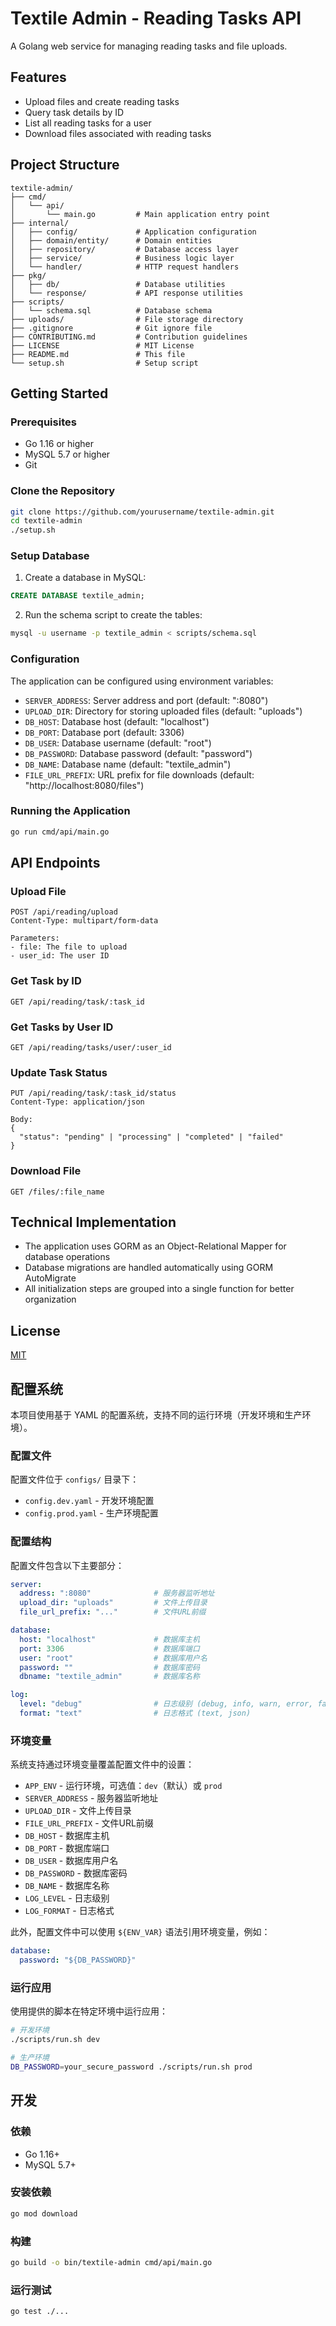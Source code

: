 # Textile Admin - Reading Tasks API

A Golang web service for managing reading tasks and file uploads.

## Features

- Upload files and create reading tasks
- Query task details by ID
- List all reading tasks for a user
- Download files associated with reading tasks

## Project Structure

```
textile-admin/
├── cmd/
│   └── api/
│       └── main.go         # Main application entry point
├── internal/
│   ├── config/             # Application configuration
│   ├── domain/entity/      # Domain entities
│   ├── repository/         # Database access layer
│   ├── service/            # Business logic layer
│   └── handler/            # HTTP request handlers
├── pkg/
│   ├── db/                 # Database utilities
│   └── response/           # API response utilities
├── scripts/
│   └── schema.sql          # Database schema
├── uploads/                # File storage directory
├── .gitignore              # Git ignore file
├── CONTRIBUTING.md         # Contribution guidelines
├── LICENSE                 # MIT License
├── README.md               # This file
└── setup.sh                # Setup script
```

## Getting Started

### Prerequisites

- Go 1.16 or higher
- MySQL 5.7 or higher
- Git

### Clone the Repository

```bash
git clone https://github.com/yourusername/textile-admin.git
cd textile-admin
./setup.sh
```

### Setup Database

1. Create a database in MySQL:

```sql
CREATE DATABASE textile_admin;
```

2. Run the schema script to create the tables:

```bash
mysql -u username -p textile_admin < scripts/schema.sql
```

### Configuration

The application can be configured using environment variables:

- `SERVER_ADDRESS`: Server address and port (default: ":8080")
- `UPLOAD_DIR`: Directory for storing uploaded files (default: "uploads")
- `DB_HOST`: Database host (default: "localhost")
- `DB_PORT`: Database port (default: 3306)
- `DB_USER`: Database username (default: "root")
- `DB_PASSWORD`: Database password (default: "password")
- `DB_NAME`: Database name (default: "textile_admin")
- `FILE_URL_PREFIX`: URL prefix for file downloads (default: "http://localhost:8080/files")

### Running the Application

```bash
go run cmd/api/main.go
```

## API Endpoints

### Upload File

```
POST /api/reading/upload
Content-Type: multipart/form-data

Parameters:
- file: The file to upload
- user_id: The user ID
```

### Get Task by ID

```
GET /api/reading/task/:task_id
```

### Get Tasks by User ID

```
GET /api/reading/tasks/user/:user_id
```

### Update Task Status

```
PUT /api/reading/task/:task_id/status
Content-Type: application/json

Body:
{
  "status": "pending" | "processing" | "completed" | "failed"
}
```

### Download File

```
GET /files/:file_name
```

## Technical Implementation

- The application uses GORM as an Object-Relational Mapper for database operations
- Database migrations are handled automatically using GORM AutoMigrate
- All initialization steps are grouped into a single function for better organization

## License

[MIT](LICENSE)

## 配置系统

本项目使用基于 YAML 的配置系统，支持不同的运行环境（开发环境和生产环境）。

### 配置文件

配置文件位于 `configs/` 目录下：

- `config.dev.yaml` - 开发环境配置
- `config.prod.yaml` - 生产环境配置

### 配置结构

配置文件包含以下主要部分：

```yaml
server:
  address: ":8080"              # 服务器监听地址
  upload_dir: "uploads"         # 文件上传目录
  file_url_prefix: "..."        # 文件URL前缀

database:
  host: "localhost"             # 数据库主机
  port: 3306                    # 数据库端口
  user: "root"                  # 数据库用户名
  password: ""                  # 数据库密码
  dbname: "textile_admin"       # 数据库名称

log:
  level: "debug"                # 日志级别 (debug, info, warn, error, fatal)
  format: "text"                # 日志格式 (text, json)
```

### 环境变量

系统支持通过环境变量覆盖配置文件中的设置：

- `APP_ENV` - 运行环境，可选值：`dev`（默认）或 `prod`
- `SERVER_ADDRESS` - 服务器监听地址
- `UPLOAD_DIR` - 文件上传目录
- `FILE_URL_PREFIX` - 文件URL前缀
- `DB_HOST` - 数据库主机
- `DB_PORT` - 数据库端口
- `DB_USER` - 数据库用户名
- `DB_PASSWORD` - 数据库密码
- `DB_NAME` - 数据库名称
- `LOG_LEVEL` - 日志级别
- `LOG_FORMAT` - 日志格式

此外，配置文件中可以使用 `${ENV_VAR}` 语法引用环境变量，例如：

```yaml
database:
  password: "${DB_PASSWORD}"
```

### 运行应用

使用提供的脚本在特定环境中运行应用：

```bash
# 开发环境
./scripts/run.sh dev

# 生产环境
DB_PASSWORD=your_secure_password ./scripts/run.sh prod
```

## 开发

### 依赖

- Go 1.16+
- MySQL 5.7+

### 安装依赖

```bash
go mod download
```

### 构建

```bash
go build -o bin/textile-admin cmd/api/main.go
```

### 运行测试

```bash
go test ./...
``` 
